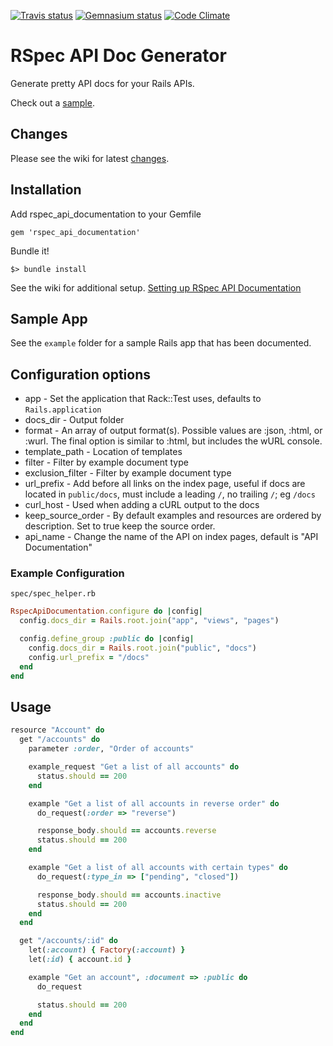[![Travis status](https://secure.travis-ci.org/zipmark/rspec_api_documentation.png)](https://secure.travis-ci.org/zipmark/rspec_api_documentation)
[![Gemnasium status](https://gemnasium.com/zipmark/rspec_api_documentation.png)](https://gemnasium.com/zipmark/rspec_api_documentation)
[![Code Climate](https://codeclimate.com/badge.png)](https://codeclimate.com/github/zipmark/rspec_api_documentation)

# RSpec API Doc Generator

Generate pretty API docs for your Rails APIs.

Check out a [sample](http://rad-example.herokuapp.com).

## Changes

Please see the wiki for latest [changes](https://github.com/zipmark/rspec_api_documentation/wiki/Changes).

## Installation

Add rspec_api_documentation to your Gemfile

    gem 'rspec_api_documentation'

Bundle it!

    $> bundle install

See the wiki for additional setup. [Setting up RSpec API Documentation](https://github.com/zipmark/rspec_api_documentation/wiki/Setting-up-RspecApiDocumentation)

## Sample App

See the `example` folder for a sample Rails app that has been documented.


## Configuration options
- app - Set the application that Rack::Test uses, defaults to `Rails.application`
- docs_dir - Output folder
- format - An array of output format(s). Possible values are :json, :html, or :wurl. The final option is similar to :html, but includes the wURL console.
- template_path - Location of templates
- filter - Filter by example document type
- exclusion_filter - Filter by example document type
- url_prefix - Add before all links on the index page, useful if docs are located in `public/docs`, must include a leading `/`, no trailing `/`; eg `/docs`
- curl_host - Used when adding a cURL output to the docs
- keep_source_order - By default examples and resources are ordered by description. Set to true keep the source order.
- api_name - Change the name of the API on index pages, default is "API Documentation"

### Example Configuration
`spec/spec_helper.rb`

```ruby
RspecApiDocumentation.configure do |config|
  config.docs_dir = Rails.root.join("app", "views", "pages")

  config.define_group :public do |config|
    config.docs_dir = Rails.root.join("public", "docs")
    config.url_prefix = "/docs"
  end
end
```

## Usage

```ruby
resource "Account" do
  get "/accounts" do
    parameter :order, "Order of accounts"

    example_request "Get a list of all accounts" do
      status.should == 200
    end

    example "Get a list of all accounts in reverse order" do
      do_request(:order => "reverse")

      response_body.should == accounts.reverse
      status.should == 200
    end

    example "Get a list of all accounts with certain types" do
      do_request(:type_in => ["pending", "closed"])

      response_body.should == accounts.inactive
      status.should == 200
    end
  end

  get "/accounts/:id" do
    let(:account) { Factory(:account) }
    let(:id) { account.id }

    example "Get an account", :document => :public do
      do_request

      status.should == 200
    end
  end
end
```

